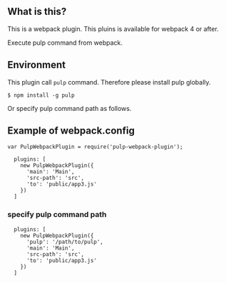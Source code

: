 ## What is this?

This is a webpack plugin. 
This pluins is available for webpack 4 or after.

Execute pulp command from webpack.

## Environment

This plugin call `pulp` command.
Therefore please install pulp globally.

```
$ npm install -g pulp
```

Or specify pulp command path as follows.

## Example of webpack.config

```
var PulpWebpackPlugin = require('pulp-webpack-plugin');
```

```
  plugins: [
    new PulpWebpackPlugin({
      'main': 'Main',
      'src-path': 'src',
      'to': 'public/app3.js'
    })
  ]
```

### specify pulp command path

```
  plugins: [
    new PulpWebpackPlugin({
      'pulp': '/path/to/pulp',
      'main': 'Main',
      'src-path': 'src',
      'to': 'public/app3.js'
    })
  ]
```

